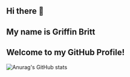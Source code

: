 ## Hi there 👋 
## My name is Griffin Britt
## Welcome to my GitHub Profile!
![Anurag's GitHub stats](https://github-readme-stats.vercel.app/api?username=MaybeGriffin&show_icons=true&theme=radical)
